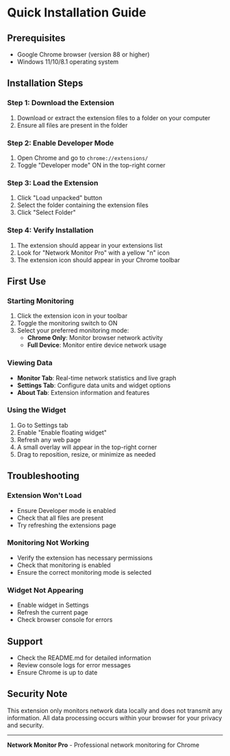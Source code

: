 # Quick Installation Guide

## Prerequisites
- Google Chrome browser (version 88 or higher)
- Windows 11/10/8.1 operating system

## Installation Steps

### Step 1: Download the Extension
1. Download or extract the extension files to a folder on your computer
2. Ensure all files are present in the folder

### Step 2: Enable Developer Mode
1. Open Chrome and go to `chrome://extensions/`
2. Toggle "Developer mode" ON in the top-right corner

### Step 3: Load the Extension
1. Click "Load unpacked" button
2. Select the folder containing the extension files
3. Click "Select Folder"

### Step 4: Verify Installation
1. The extension should appear in your extensions list
2. Look for "Network Monitor Pro" with a yellow "n" icon
3. The extension icon should appear in your Chrome toolbar

## First Use

### Starting Monitoring
1. Click the extension icon in your toolbar
2. Toggle the monitoring switch to ON
3. Select your preferred monitoring mode:
   - **Chrome Only**: Monitor browser network activity
   - **Full Device**: Monitor entire device network usage

### Viewing Data
- **Monitor Tab**: Real-time network statistics and live graph
- **Settings Tab**: Configure data units and widget options
- **About Tab**: Extension information and features

### Using the Widget
1. Go to Settings tab
2. Enable "Enable floating widget"
3. Refresh any web page
4. A small overlay will appear in the top-right corner
5. Drag to reposition, resize, or minimize as needed

## Troubleshooting

### Extension Won't Load
- Ensure Developer mode is enabled
- Check that all files are present
- Try refreshing the extensions page

### Monitoring Not Working
- Verify the extension has necessary permissions
- Check that monitoring is enabled
- Ensure the correct monitoring mode is selected

### Widget Not Appearing
- Enable widget in Settings
- Refresh the current page
- Check browser console for errors

## Support
- Check the README.md for detailed information
- Review console logs for error messages
- Ensure Chrome is up to date

## Security Note
This extension only monitors network data locally and does not transmit any information. All data processing occurs within your browser for your privacy and security.

---

**Network Monitor Pro** - Professional network monitoring for Chrome 